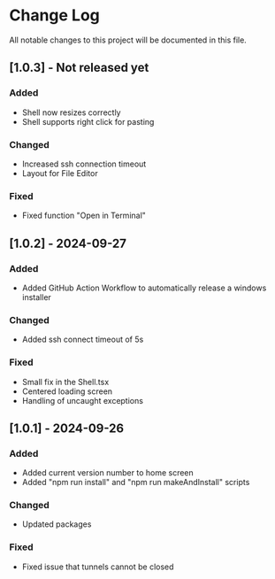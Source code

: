 # Change Log
All notable changes to this project will be documented in this file.

## [1.0.3] - Not released yet
 
### Added

- Shell now resizes correctly
- Shell supports right click for pasting

### Changed

- Increased ssh connection timeout
- Layout for File Editor

### Fixed

- Fixed function "Open in Terminal"

## [1.0.2] - 2024-09-27
 
### Added

- Added GitHub Action Workflow to automatically release a windows installer

### Changed

- Added ssh connect timeout of 5s
 
### Fixed

- Small fix in the Shell.tsx
- Centered loading screen
- Handling of uncaught exceptions
 
 
## [1.0.1] - 2024-09-26
 
### Added

- Added current version number to home screen
- Added "npm run install" and "npm run makeAndInstall" scripts
   
### Changed

- Updated packages
 
### Fixed
 
- Fixed issue that tunnels cannot be closed